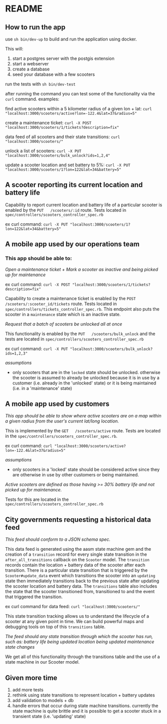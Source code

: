 # README

## How to run the app
use `sh bin/dev-up` to build and run the application using docker.

This will:
1. start a postgres server with the postgis extension
2. start a webserver
3. create a database
4. seed your database with a few scooters

run the tests with `sh bin/dev-test`

after running the command you can test some of the functionality via the `curl` command. examples:

find active scooters within a 5 kilometer radius of a given lon + lat: `curl "localhost:3000/scooters/active?lon=-122.4&lat=37&radius=5"`

create a maintenance ticket: `curl -X POST "localhost:3000/scooters/1/tickets?description=fix"`

data feed of all scooters and their state transitions: `curl "localhost:3000/scooters/"`

unlock a list of scooters: `curl -X PUT "localhost:3000/scooters/bulk_unlock?ids=1,2,4"`

update a scooter location and set battery to 5%: `curl -X PUT "localhost:3000/scooters/1?lon=122&lat=34&battery=5"`

## A scooter reporting its current location and battery life
Capability to report current location and battery life of a particular scooter is enabled by the `PUT   /scooters/:id` route.  Tests located in `spec/controllers/scooters_controller_spec.rb`

ex curl command: `curl -X PUT "localhost:3000/scooters/1?lon=122&lat=34&battery=5"`

## A mobile app used by our operations team

### This app should be able to:
*Open a maintenance ticket + Mark a scooter as inactive and being picked up for maintenance*

ex curl command: `curl -X POST "localhost:3000/scooters/1/tickets?description=fix"`

Capability to create a maintenance ticket is enabled by the `POST /scooters/:scooter_id/tickets` route. Tests located in `spec/controllers/tickets_controller_spec.rb`. This endpoint also puts the scooter in a `maintenance` state which is an inactive state.

*Request that a batch of scooters be unlocked all at once*

This functionality is enabled by the `PUT   /scooters/bulk_unlock` and the tests are located in `spec/controllers/scooters_controller_spec.rb`

ex curl command: `curl -X PUT "localhost:3000/scooters/bulk_unlock?ids=1,2,3"`

_assumptions_
- only scooters that are in the `locked` state should be unlocked. otherwise the scooter is assumed to already be unlocked because it is in use by a customer (i.e. already in the 'unlocked' state) or it is being maintained (i.e. in a 'maintenance' state)

## A mobile app used by customers
*This app should be able to show where active scooters are on a map within a given radius from the user's current lat/long location.*

This is implemented by the `GET   /scooters/active` route. Tests are located in the `spec/controllers/scooters_controller_spec.rb`.

ex curl command: `curl "localhost:3000/scooters/active?lon=-122.4&lat=37&radius=5"`

_assumptions_
- only scooters in a 'locked' state should be considered active since they are otherwise in use by other customers or being maintained.

*Active scooters are defined as those having >= 30% battery life and not picked up for maintenance.*

Tests for this are located in the `spec/controllers/scooters_controller_spec.rb`

## City governments requesting a historical data feed
*This feed should conform to a JSON schema spec.*

This data feed is generated using the aasm state machine gem and the creation of a `transition` record for every single state transition in the `after_all_transitions` callback on the `Scooter` model. The `transition` records contain the location + battery data of the scooter after each transition. There is a particular state transition that is triggered by the `Scooter#update_data` event which transitions the scooter into an `updating` state then immediately transitions back to the previous state after updating the scooter location and battery data. The `transitions` table also includes the state that the scooter transitioned from, transitioned to and the event that triggered the transition.

ex curl command for data feed: `curl "localhost:3000/scooters/"`

This state transition tracking allows us to understand the lifecycle of a scooter at any given point in time. We can build powerful maps and debugging tools on top of this `transitions` table.


*The feed should any state transition through which the scooter has run, such as:
battery life being updated
location being updated
maintenance state changes*

We get all of this functionality through the transitions table and the use of a state machine in our Scooter model.

## Given more time
1. add more tests
2. rethink using state transitions to represent location + battery updates
3. add validation to models + db
4. handle errors that occur during state machine transitions. currently the state machine is quite brittle and it is possible to get a scooter stuck in a transient state (i.e. 'updating' state)
